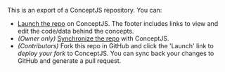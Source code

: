 This is an export of a ConceptJS repository. You can: 
- [Launch the repo](https://web.conceptjs.com/launch) on ConceptJS. The footer includes links to view and edit the code/data behind the concepts. 
- *(Owner only)* [Synchronize the repo](https://web.conceptjs.com/launch?mode=manage) with ConceptJS. 
- *(Contributors)* Fork this repo in GitHub and click the 'Launch' link to *deploy your fork* to ConceptJS. You can sync back your changes to GitHub and generate a pull request.

